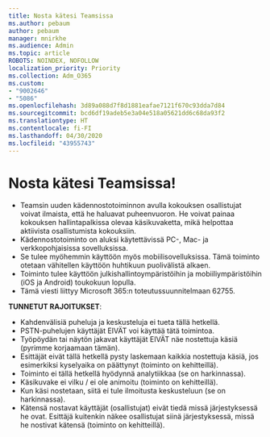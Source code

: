 ```yaml
---
title: Nosta kätesi Teamsissa
ms.author: pebaum
author: pebaum
manager: mnirkhe
ms.audience: Admin
ms.topic: article
ROBOTS: NOINDEX, NOFOLLOW
localization_priority: Priority
ms.collection: Adm_O365
ms.custom:
- "9002646"
- "5086"
ms.openlocfilehash: 3d89a088d7f8d1881eafae7121f670c93dda7d84
ms.sourcegitcommit: bcd6df19adeb5e3a04e518a05621dd6c68da93f2
ms.translationtype: HT
ms.contentlocale: fi-FI
ms.lasthandoff: 04/30/2020
ms.locfileid: "43955743"
---
```

# <a name="raise-your-hand-in-teams"></a>Nosta kätesi Teamsissa!

- Teamsin uuden kädennostotoiminnon avulla kokouksen osallistujat voivat ilmaista, että he haluavat puheenvuoron. He voivat painaa kokouksen hallintapalkissa olevaa käsikuvaketta, mikä helpottaa aktiivista osallistumista kokouksiin.
- Kädennostotoiminto on aluksi käytettävissä PC-, Mac- ja verkkopohjaisissa sovelluksissa.
- Se tulee myöhemmin käyttöön myös mobiilisovelluksissa. Tämä toiminto otetaan vähitellen käyttöön huhtikuun puolivälistä alkaen.
- Toiminto tulee käyttöön julkishallintoympäristöihin ja mobiiliympäristöihin (iOS ja Android) toukokuun lopulla.
- Tämä viesti liittyy Microsoft 365:n toteutussuunnitelmaan 62755.

**TUNNETUT RAJOITUKSET**:

- Kahdenvälisiä puheluja ja keskusteluja ei tueta tällä hetkellä.
- PSTN-puhelujen käyttäjät EIVÄT voi käyttää tätä toimintoa.
- Työpöydän tai näytön jakavat käyttäjät EIVÄT näe nostettuja käsiä (pyrimme korjaamaan tämän).
- Esittäjät eivät tällä hetkellä pysty laskemaan kaikkia nostettuja käsiä, jos esimerkiksi kyselyaika on päättynyt (toiminto on kehitteillä).
- Toiminto ei tällä hetkellä hyödynnä analytiikkaa (se on harkinnassa).
- Käsikuvake ei vilku / ei ole animoitu (toiminto on kehitteillä).
- Kun käsi nostetaan, siitä ei tule ilmoitusta keskusteluun (se on harkinnassa).
- Kätensä nostavat käyttäjät (osallistujat) eivät tiedä missä järjestyksessä he ovat. Esittäjä kuitenkin näkee osallistujat siinä järjestyksessä, missä he nostivat kätensä (toiminto on kehitteillä).
